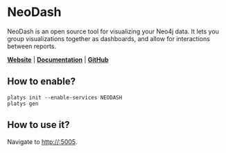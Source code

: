 # NeoDash

NeoDash is an open source tool for visualizing your Neo4j data. It lets you group visualizations together as dashboards, and allow for interactions between reports.

**[Website](https://neo4j.com/labs/neodash/)** | **[Documentation](https://neo4j.com/labs/neodash/2.4/user-guide/)** | **[GitHub](https://github.com/neo4j-labs/neodash)**

## How to enable?

```
platys init --enable-services NEODASH
platys gen
```

## How to use it?

Navigate to <http://:5005>.
